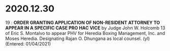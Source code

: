 # 2020.12.30

19 : **ORDER GRANTING APPLICATION OF NON-RESIDENT ATTORNEY TO APPEAR IN A SPECIFIC CASE PRO HAC VICE** by Judge John W. Holcomb 13 of Eric S. Montalvo to appear PHV for Heredia Boxing Management, Inc. and Moses Heredia. Designating Rajan O. Dhungana as local counsel. (yl) (Entered: 01/04/2021)